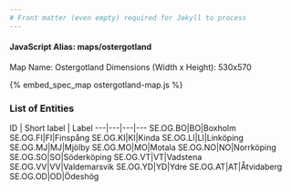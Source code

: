 ```yaml
---
# Front matter (even empty) required for Jekyll to process
---
```


#### JavaScript Alias: maps/ostergotland

Map Name: Ostergotland
Dimensions (Width x Height): 530x570



{% embed_spec_map ostergotland-map.js %}

### List of Entities

ID | Short label | Label
---|---|---|---
SE.OG.BO|BO|Boxholm
SE.OG.FI|FI|Finspång
SE.OG.KI|KI|Kinda
SE.OG.LI|LI|Linköping
SE.OG.MJ|MJ|Mjölby
SE.OG.MO|MO|Motala
SE.OG.NO|NO|Norrköping
SE.OG.SO|SO|Söderköping
SE.OG.VT|VT|Vadstena
SE.OG.VV|VV|Valdemarsvik
SE.OG.YD|YD|Ydre
SE.OG.AT|AT|Åtvidaberg
SE.OG.OD|OD|Ödeshög

